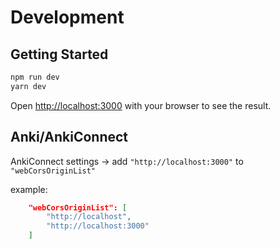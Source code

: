 # Development
## Getting Started

```bash
npm run dev
yarn dev
```

Open [http://localhost:3000](http://localhost:3000) with your browser to see the result.

## Anki/AnkiConnect

AnkiConnect settings -> add `"http://localhost:3000"` to `"webCorsOriginList"`

example:
```json
    "webCorsOriginList": [
        "http://localhost",
        "http://localhost:3000"
    ]
```
